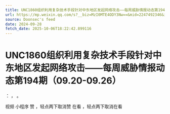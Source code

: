 ```yaml
---
title: UNC1860组织利用复杂技术手段针对中东地区发起网络攻击——每周威胁情报动态第194期（09.20-09.26）
url: https://mp.weixin.qq.com/s?__biz=MzI0MTE4ODY3Nw==&mid=2247492346&idx=1&sn=61c81b2c3a86f658e51bf72d7b8167e6
source: Doonsec's feed
date: 2024-09-28
fetch_date: 2025-10-06T18:22:42.899116
---
```


# UNC1860组织利用复杂技术手段针对中东地区发起网络攻击——每周威胁情报动态第194期（09.20-09.26）

：
，
。

视频
小程序
赞
，轻点两下取消赞
在看
，轻点两下取消在看